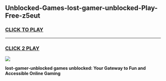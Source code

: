 
## Unblocked-Games-lost-gamer-unblocked-Play-Free-z5eut
<h3>
<a href="https://premium76.site?title=lost-gamer-unblocked&ref=23A">CLICK TO PLAY</a></h3>
<hr>

<h3>
<a href="https://premium76.site?title=lost-gamer-unblocked&ref=23A">CLICK 2 PLAY</a>
  
</h3>

<a href="https://premium76.site?title=lost-gamer-unblocked&ref=23A"><img src="https://clearcache.store/games.png"></a>


**lost-gamer-unblocked games unblocked: Your Gateway to Fun and Accessible Online Gaming**
